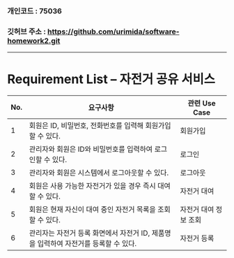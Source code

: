 ### 개인코드 : 75036
### 깃허브 주소 : https://github.com/urimida/software-homework2.git

---

# Requirement List – 자전거 공유 서비스

| No. | 요구사항 | 관련 Use Case |
|-----|----------|----------------|
| 1 | 회원은 ID, 비밀번호, 전화번호를 입력해 회원가입할 수 있다. | 회원가입 |
| 2 | 관리자와 회원은 ID와 비밀번호를 입력하여 로그인할 수 있다. | 로그인 |
| 3 | 관리자와 회원은 시스템에서 로그아웃할 수 있다. | 로그아웃 |
| 4 | 회원은 사용 가능한 자전거가 있을 경우 즉시 대여할 수 있다. | 자전거 대여 |
| 5 | 회원은 현재 자신이 대여 중인 자전거 목록을 조회할 수 있다. | 자전거 대여 정보 조회 |
| 6 | 관리자는 자전거 등록 화면에서 자전거 ID, 제품명을 입력하여 자전거를 등록할 수 있다. | 자전거 등록 |
